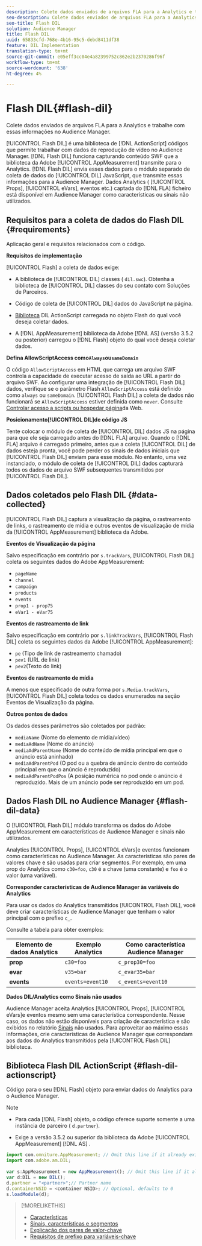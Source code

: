 ```yaml
---
description: Colete dados enviados de arquivos FLA para a Analytics e trabalhe com essas informações no Audience Manager.
seo-description: Colete dados enviados de arquivos FLA para a Analytics e trabalhe com essas informações no Audience Manager.
seo-title: Flash DIL
solution: Audience Manager
title: Flash DIL
uuid: 65833cfd-768e-4b16-95c5-debd8411df38
feature: DIL Implementation
translation-type: tm+mt
source-git-commit: e05eff3cc04e4a82399752c862e2b2370286f96f
workflow-type: tm+mt
source-wordcount: '638'
ht-degree: 4%

---
```



# Flash DIL{#flash-dil}

Colete dados enviados de arquivos FLA para a Analytics e trabalhe com essas informações no Audience Manager.

<!-- 

c_flash_dil_toc.xml

 -->

[!UICONTROL Flash DIL] é uma biblioteca de [!DNL ActionScript] códigos que permite trabalhar com dados de reprodução de vídeo no Audience Manager. [!DNL Flash DIL] funciona capturando conteúdo SWF que a biblioteca da Adobe [!UICONTROL AppMeasurement] transmite para o Analytics. [!DNL Flash DIL] envia esses dados para o módulo separado de coleta de dados do [!UICONTROL DIL] JavaScript, que transmite essas informações para a Audience Manager. Dados Analytics ( [!UICONTROL Props], [!UICONTROL eVars], eventos etc.) captada do [!DNL FLA] ficheiro está disponível em Audience Manager como características ou sinais não utilizados.

## Requisitos para a coleta de dados do Flash DIL {#requirements}

Aplicação geral e requisitos relacionados com o código.

<!-- 

c_flash_dil_intro.xml

 -->

**Requisitos de implementação**

[!UICONTROL Flash] a coleta de dados exige:

* A biblioteca de [!UICONTROL DIL] classes ( `dil.swc`). Obtenha a biblioteca de [!UICONTROL DIL] classes do seu contato com Soluções de Parceiros.

* Código de coleta de [!UICONTROL DIL] dados do JavaScript na página.
* [Biblioteca](../dil/dil-flash.md#flash-dil-actionscript) DIL ActionScript carregada no objeto Flash do qual você deseja coletar dados.
* A [!DNL AppMeasurement] biblioteca da Adobe [!DNL AS] (versão 3.5.2 ou posterior) carregou o [!DNL Flash] objeto do qual você deseja coletar dados.

**Defina AllowScriptAccess como`Always`ou`sameDomain`**

O código `AllowScriptAccess` em HTML que carrega um arquivo SWF controla a capacidade de executar acesso de saída ao URL a partir do arquivo SWF. Ao configurar uma integração de [!UICONTROL Flash DIL] dados, verifique se o parâmetro Flash `AllowScriptAccess` está definido como `always` ou `sameDomain`. [!UICONTROL Flash DIL] a coleta de dados não funcionará se `AllowScriptAccess` estiver definida como `never`. Consulte [Controlar acesso a scripts ou hospedar página](https://helpx.adobe.com/flash/kb/control-access-scripts-host-web.html)da Web.

**Posicionamento[!UICONTROL DIL]de código JS**

Tente colocar o módulo de coleta de [!UICONTROL DIL] dados JS na página para que ele seja carregado antes do [!DNL FLA] arquivo. Quando o [!DNL FLA] arquivo é carregado primeiro, antes que a coleta [!UICONTROL DIL] de dados esteja pronta, você pode perder os sinais de dados iniciais que [!UICONTROL Flash DIL] enviam para esse módulo. No entanto, uma vez instanciado, o módulo de coleta de [!UICONTROL DIL] dados capturará todos os dados de arquivo SWF subsequentes transmitidos por [!UICONTROL Flash DIL].

## Dados coletados pelo Flash DIL {#data-collected}

[!UICONTROL Flash DIL] captura a visualização da página, o rastreamento de links, o rastreamento de mídia e outros eventos de visualização de mídia da [!UICONTROL AppMeasurement] biblioteca da Adobe.

<!-- 

r_flash_dil_data_collected.xml

 -->

**Eventos de Visualização da página**

Salvo especificação em contrário por `s.trackVars`, [!UICONTROL Flash DIL] coleta os seguintes dados do Adobe AppMeasurement:

* `pageName`
* `channel`
* `campaign`
* `products`
* `events`
* `prop1 - prop75`
* `eVar1 - eVar75`

**Eventos de rastreamento de link**

Salvo especificação em contrário por `s.linkTrackVars`, [!UICONTROL Flash DIL] coleta os seguintes dados da Adobe [!UICONTROL AppMeasurement]:

* `pe` (Tipo de link de rastreamento chamado)
* `pev1` (URL de link)
* `pev2`(Texto do link)

**Eventos de rastreamento de mídia**

A menos que especificado de outra forma por `s.Media.trackVars`, [!UICONTROL Flash DIL] coleta todos os dados enumerados na seção Eventos de Visualização da página.

**Outros pontos de dados**

Os dados desses parâmetros são coletados por padrão:

* `mediaName` (Nome do elemento de mídia/vídeo)
* `mediaAdName` (Nome do anúncio)
* `mediaAdParentName` (Nome do conteúdo de mídia principal em que o anúncio está aninhado)
* `mediaAdParentPod` (O pod ou a quebra de anúncio dentro do conteúdo principal em que o anúncio é reproduzido)
* `mediaAdParentPodPos` (A posição numérica no pod onde o anúncio é reproduzido. Mais de um anúncio pode ser reproduzido em um pod.

## Dados Flash DIL no Audience Manager {#flash-dil-data}

O [!UICONTROL Flash DIL] módulo transforma os dados do Adobe AppMeasurement em características de Audience Manager e sinais não utilizados.

<!-- 

c_flash_dil_in_aam.xml

 -->

Analytics [!UICONTROL Props], [!UICONTROL eVars]e eventos funcionam como características no Audience Manager. As características são pares de valores chave e são usadas para criar segmentos. Por exemplo, em uma prop do Analytics como `c30=foo`, `c30` é a chave (uma constante) e `foo` é o valor (uma variável).

**Corresponder características de Audience Manager às variáveis do Analytics**

Para usar os dados do Analytics transmitidos [!UICONTROL Flash DIL], você deve criar características de Audience Manager que tenham o valor principal com o prefixo `c_`.

Consulte a tabela para obter exemplos:

| Elemento de dados Analytics | Exemplo Analytics | Como característica Audience Manager |
|---|---|---|
| **prop** | `c30=foo` | `c_prop30=foo` |
| **evar** | `v35=bar` | `c_evar35=bar` |
| **events** | `events=event10` | `c_events=event10` |

**Dados DIL/Analytics como Sinais não usados**

Audience Manager aceita Analytics [!UICONTROL Props], [!UICONTROL eVars]e eventos mesmo sem uma característica correspondente. Nesse caso, os dados não estão disponíveis para criação de característica e são exibidos no relatório [Sinais](../reporting/dynamic-reports/unused-signals.md) não usados. Para aproveitar ao máximo essas informações, crie características de Audience Manager que correspondam aos dados do Analytics transmitidos pela [!UICONTROL Flash DIL] biblioteca.

## Biblioteca Flash DIL ActionScript {#flash-dil-actionscript}

Código para o seu [!DNL Flash] objeto para enviar dados do Analytics para o Audience Manager.

<!-- 

r_flash_dil_actionscript.xml

 -->

>[!NOTE]
>
>* Para cada [!DNL Flash] objeto, o código oferece suporte somente a uma instância de parceiro ( `d.partner`).
   >
   >
* Exige a versão 3.5.2 ou superior da biblioteca da Adobe [!UICONTROL AppMeasurement] [!DNL AS] .


```js
import com.omniture.AppMeasurement; // Omit this line if it already exists in the code 
import com.adobe.am.DIL; 
  
var s:AppMeasurement = new AppMeasurement(); // Omit this line if it already exists in the code 
var d:DIL = new DIL(); 
d.partner = "<partner>";// Partner name 
d.containerNSID = <container NSID>; // Optional, defaults to 0 
s.loadModule(d);
```

>[!MORELIKETHIS]
>
>* [Características ](../features/traits/trait-details-page.md)
>* [Sinais, características e segmentos](../reference/signal-trait-segment.md)
>* [Explicação dos pares de valor-chave](../reference/key-value-pairs-explained.md)
>* [Requisitos de prefixo para variáveis-chave](../features/traits/trait-variable-prefixes.md)

